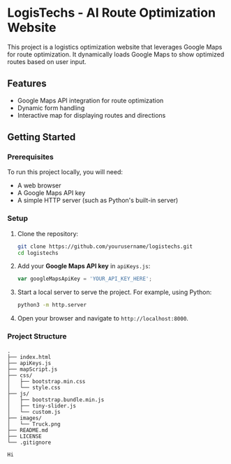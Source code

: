# LogisTechs - AI Route Optimization Website

This project is a logistics optimization website that leverages Google Maps for route optimization. It dynamically loads Google Maps to show optimized routes based on user input.

## Features

- Google Maps API integration for route optimization
- Dynamic form handling
- Interactive map for displaying routes and directions

## Getting Started

### Prerequisites

To run this project locally, you will need:

- A web browser
- A Google Maps API key
- A simple HTTP server (such as Python's built-in server)

### Setup

1. Clone the repository:

    ```bash
    git clone https://github.com/yourusername/logistechs.git
    cd logistechs
    ```

2. Add your **Google Maps API key** in `apiKeys.js`:

    ```javascript
    var googleMapsApiKey = 'YOUR_API_KEY_HERE';
    ```

3. Start a local server to serve the project. For example, using Python:

    ```bash
    python3 -m http.server
    ```

4. Open your browser and navigate to `http://localhost:8000`.

### Project Structure

```plaintext
.
├── index.html
├── apiKeys.js
├── mapScript.js
├── css/
│   ├── bootstrap.min.css
│   └── style.css
├── js/
│   ├── bootstrap.bundle.min.js
│   ├── tiny-slider.js
│   └── custom.js
├── images/
│   └── Truck.png
├── README.md
├── LICENSE
└── .gitignore

Hi